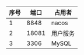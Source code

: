 | 序号 | 端口  | 占用者   |
| ---- | ----- | -------- |
| 1    | 8848  | nacos    |
| 2    | 18081 | 用户服务 |
| 3    | 3306  | MySQL    |


